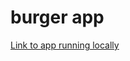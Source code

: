 # burger app
[Link to app running locally](https://drive.google.com/file/d/1IxrNkqB5KUya12V4yva5NDWWG4vpjEiK/view)
